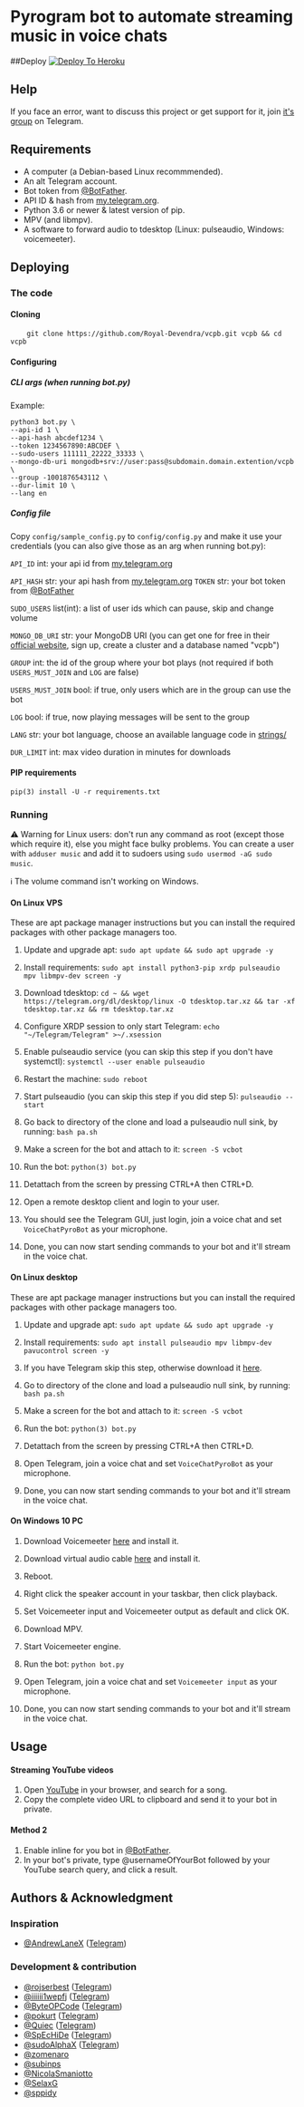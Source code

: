 # Pyrogram bot to automate streaming music in voice chats

##Deploy
[![Deploy To Heroku](https://www.herokucdn.com/deploy/button.svg)](https://heroku.com/deploy?template=https://github.com/Royal-Devendra/vcpb)

## Help
If you face an error, want to discuss this project or get support for it, join [it's group](https://telegram.me/TheGroupZoid) on Telegram.

## Requirements
* A computer (a Debian-based Linux recommmended).
* An alt Telegram account.
* Bot token from [@BotFather](https://t.me/BotFather).
* API ID & hash from [my.telegram.org](https://my.telegram.org).
* Python 3.6 or newer & latest version of pip.
* MPV (and libmpv).
* A software to forward audio to tdesktop (Linux: pulseaudio, Windows: voicemeeter).

## Deploying

### The code

#### Cloning
```
    git clone https://github.com/Royal-Devendra/vcpb.git vcpb && cd vcpb
```

#### Configuring

##### CLI args (when running bot.py)
Example:
```
python3 bot.py \
--api-id 1 \
--api-hash abcdef1234 \
--token 1234567890:ABCDEF \
--sudo-users 111111_22222_33333 \
--mongo-db-uri mongodb+srv://user:pass@subdomain.domain.extention/vcpb \
--group -1001876543112 \
--dur-limit 10 \
--lang en
```

##### Config file
Copy `config/sample_config.py` to `config/config.py` and make it use your credentials (you can also give those as an arg when running bot.py):

`API_ID` int: your api id from [my.telegram.org](https://my.telegram.org)

`API_HASH` str: your api hash from [my.telegram.org](https://my.telegram.org)
`TOKEN` str: your bot token from [@BotFather](https://t.me/BotFather)

`SUDO_USERS` list(int): a list of user ids which can pause, skip and change volume

`MONGO_DB_URI` str: your MongoDB URI (you can get one for free in their [official website](https://mongodb.com/), sign up, create a cluster and a database named "vcpb")

`GROUP` int: the id of the group where your bot plays (not required if both `USERS_MUST_JOIN` and `LOG` are false)

`USERS_MUST_JOIN` bool: if true, only users which are in the group can use the bot

`LOG` bool: if true, now playing messages will be sent to the group

`LANG` str: your bot language, choose an available language code in [strings/](https://github.com/rojserbest/VoiceChatPyroBot/tree/main/strings)

`DUR_LIMIT` int: max video duration in minutes for downloads

#### PIP requirements

`pip(3) install -U -r requirements.txt`

### Running

⚠️ Warning for Linux users: don't run any command as root (except those which require it), else you might face bulky problems. You can create a user with `adduser music` and add it to sudoers using `sudo usermod -aG sudo music`.

ℹ️ The volume command isn't working on Windows.

#### On Linux VPS

These are apt package manager instructions but you can install the required packages with other package managers too.

1. Update and upgrade apt:
`sudo apt update && sudo apt upgrade -y`

2. Install requirements:
`sudo apt install python3-pip xrdp pulseaudio mpv libmpv-dev screen -y`

3. Download tdesktop:
`cd ~ && wget https://telegram.org/dl/desktop/linux -O tdesktop.tar.xz && tar -xf tdesktop.tar.xz && rm tdesktop.tar.xz`

4. Configure XRDP session to only start Telegram:
`echo "~/Telegram/Telegram" >~/.xsession`

5. Enable pulseaudio service (you can skip this step if you don't have systemctl):
`systemctl --user enable pulseaudio`

6. Restart the machine:
`sudo reboot`

7. Start pulseaudio (you can skip this step if you did step 5):
`pulseaudio --start`

8. Go back to directory of the clone and load a pulseaudio null sink, by running:
`bash pa.sh`

9. Make a screen for the bot and attach to it:
`screen -S vcbot`

10. Run the bot:
`python(3) bot.py`

11. Detattach from the screen by pressing CTRL+A then CTRL+D.

12. Open a remote desktop client and login to your user.

13. You should see the Telegram GUI, just login, join a voice chat and set `VoiceChatPyroBot` as your microphone.

14. Done, you can now start sending commands to your bot and it'll stream in the voice chat.

#### On Linux desktop

These are apt package manager instructions but you can install the required packages with other package managers too.

1. Update and upgrade apt:
`sudo apt update && sudo apt upgrade -y`

2. Install requirements:
`sudo apt install pulseaudio mpv libmpv-dev pavucontrol screen -y`

3. If you have Telegram skip this step, otherwise download it [here](https://desktop.telegram.org).

4. Go to directory of the clone and load a pulseaudio null sink, by running:
`bash pa.sh`

5. Make a screen for the bot and attach to it:
`screen -S vcbot`

6. Run the bot:
`python(3) bot.py`

7. Detattach from the screen by pressing CTRL+A then CTRL+D.

8. Open Telegram, join a voice chat and set `VoiceChatPyroBot` as your microphone.

9. Done, you can now start sending commands to your bot and it'll stream in the voice chat.

#### On Windows 10 PC

1. Download Voicemeeter [here](https://vb-audio.com/Voicemeeter/index.htm) and install it.

2. Download virtual audio cable [here](https://vb-audio.com/Cable/index.htm) and install it.

3. Reboot.

4. Right click the speaker account in your taskbar, then click playback.

5. Set Voicemeeter input and Voicemeeter output as default and click OK.

6. Download MPV.

7. Start Voicemeeter engine.

8. Run the bot:
`python bot.py`

9. Open Telegram, join a voice chat and set `Voicemeeter input` as your microphone.

10. Done, you can now start sending commands to your bot and it'll stream in the voice chat.

## Usage

#### Streaming YouTube videos

1. Open [YouTube](https://youtube.com) in your browser, and search for a song.
2. Copy the complete video URL to clipboard and send it to your bot in private.

#### Method 2

1. Enable inline for you bot in  [@BotFather](https://t.me/BotFather).
2. In your bot's private, type @usernameOfYourBot followed by your YouTube search query, and click a result.

## Authors & Acknowledgment

### Inspiration
* [@AndrewLaneX](https://github.com/AndrewLaneX) ([Telegram](https://t.me/TwitFace))

### Development & contribution
* [@rojserbest](https://github.com/rojserbest) ([Telegram](https://t.me/su_Theta))
* [@iiiiii1wepfj](https://github.com/iiiiii1wepfj) ([Telegram](https://t.me/itayki))
* [@ByteOPCode](https://github.com/ByteOPCode) ([Telegram](https://t.me/BAZINGA))
* [@pokurt](https://github.com/pokurt) ([Telegram](https://t.me/DeprecatedUser))
* [@Quiec](https://github.com/Quiec) ([Telegram](https://t.me/fusuf))
* [@SpEcHiDe](https://github.com/SpEcHiDe) ([Telegram](https://t.me/SpEcHIDe))
* [@sudoAlphaX](https://github.com/sudoAlphaX) ([Telegram](https://t.me/su_Alpha))
* [@zomenaro](https://github.com/zomenaro)
* [@subinps](https://github.com/subinps)
* [@NicolaSmaniotto](https://github.com/NicolaSmaniotto)
* [@SelaxG](https://github.com/SelaxG)
* [@sppidy](https://github.com/sppidy)
